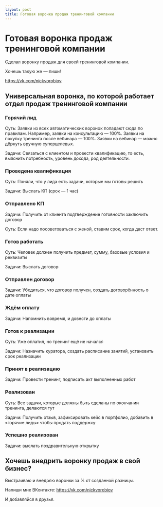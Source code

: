 ```yaml
---
layout: post
title: Готовая воронка продаж тренинговой компании
---
```


# Готовая воронка продаж тренинговой компании

Сделал воронку продаж для своей тренинговой компании.

Хочешь такую же — пиши!

https://vk.com/nickvorobiov

## Универсальная воронка, по которой работает отдел продаж тренинговой компании

### Горячий лид
Суть: Заявки из всех автоматических воронок попадают сюда по правилам. Например, заявки на консультацию — 100%. Заявки на покупку тренинга после вебинара — 100%. Заявки на вебинар — можно дёрнуть вручную суперцелевых.

Задачи: Связаться с клиентом и провести квалификацию, то есть, выяснить потребность, уровень дохода, род деятельности.

### Проведена квалификация
Суть: Поняли, что у лида есть задачи, которые мы готовы решить

Задачи: Выслать КП (срок — 1 час)

### Отправлено КП
Задачи: Получить от клиента подтверждение готовности заключить договор

Суть: Если надо посоветоваться с женой, ставим срок, когда даст ответ.

### Готов работать
Суть: Человек должен получить предмет, сумму, базовые условия и реквизиты

Задачи: Выслать договор

### Отправлен договор
Задачи: Убедиться, что договор получен, создать договорённость о дате оплаты

### Ждём оплату
Задачи: Напомнить вовремя, и довести до оплаты

### Готов к реализации
Суть: Уже оплатил, но тренинг ещё не начался

Задачи: Назначить куратора, создать расписание занятий, установить срок реализации

### Принят в реализацию
Задачи: Провести тренинг, подписать акт выполненных работ

### Реализован
Суть: Все задачи, которые должны быть сделаны по окончании тренинга, делаются тут

Задачи: Получить отзыв, зафиксировать кейс в портфолио, добавить в «горячие лиды» чтобы продать поддержку

### Успешно реализован
Задачи: выслать поздравительную открытку

## Хочешь внедрить воронку продаж в свой бизнес?

Выстраиваю и внедряю воронки за % от созданной разницы.

Напиши мне ВКонтакте: https://vk.com/nickvorobiov 

И добавляйся в друзья.
